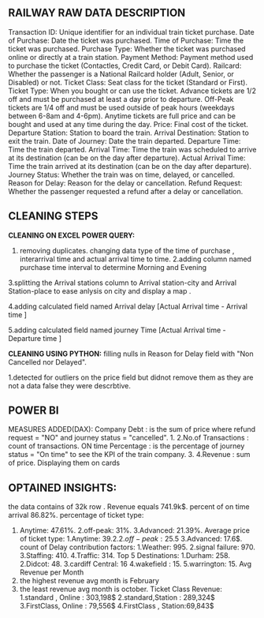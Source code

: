 ## RAILWAY RAW DATA DESCRIPTION
Transaction ID: Unique identifier for an individual train ticket
purchase.
Date of Purchase: Date the ticket was purchased.
Time of Purchase: Time the ticket was purchased.
Purchase Type: Whether the ticket was purchased online or
directly at a train station.
Payment Method: Payment method used to purchase the
ticket (Contactles, Credit Card, or Debit Card).
Railcard: Whether the passenger is a National Railcard holder
(Adult, Senior, or Disabled) or not.
Ticket Class: Seat class for the ticket (Standard or First).
Ticket Type: When you bought or can use the ticket. Advance
tickets are 1/2 off and must be purchased at least a day prior
to departure. Off-Peak tickets are 1/4 off and must be used
outside of peak hours (weekdays between 6-8am and 4-6pm).
Anytime tickets are full price and can be bought and used at
any time during the day.
Price: Final cost of the ticket.
Departure Station: Station to board the train.
Arrival Destination: Station to exit the train.
Date of Journey: Date the train departed.
Departure Time: Time the train departed.
Arrival Time: Time the train was scheduled to arrive at its
destination (can be on the day after departure).
Actual Arrival Time: Time the train arrived at its destination
(can be on the day after departure).
Journey Status: Whether the train was on time, delayed, or
cancelled.
Reason for Delay: Reason for the delay or cancellation.
Refund Request: Whether the passenger requested a refund
after a delay or cancellation.

## CLEANING STEPS
**CLEANING ON EXCEL POWER QUERY:**
1. removing duplicates.
changing data type of the time of purchase ,
interarrival time and actual arrival time to time.
2.adding column named purchase time interval to
determine Morning and Evening

3.splitting the Arrival stations column to Arrival
station-city and Arrival Station-place to ease
anlysis on city and display a map .

4.adding calculated field named Arrival delay [Actual
Arrival time - Arrival time ]

5.adding calculated field named journey Time
[Actual Arrival time - Departure time ]

**CLEANING USING PYTHON:**
filling nulls in Reason for Delay field with "Non
Cancelled nor Delayed".

1.detected for outliers on the price field but didnot
remove them as they are not a data false they were
descrbtive.
## POWER BI
MEASURES ADDED(DAX):
Company Debt : is the sum of price where refund
request = "NO" and journey status = "cancelled".
1.
2.No.of Transactions : count of transactions.
ON time Percentage : is the percentage of journey
status = "On time" to see the KPI of the train
company.
3.
4.Revenue : sum of price.
Displaying them on cards

## OPTAINED INSIGHTS:
the data contains of 32k row .
Revenue equals 741.9k$.
percent of on time arrival 86.82%.
percentage of ticket type:
1. Anytime: 47.61%.
2.off-peak: 31%.
3.Advanced: 21.39%.
Average price of ticket type:
1.Anytime: 39.2$.
2.off-peak: 25.5$
3.Advanced: 17.6$.
count of Delay contribution factors:
1.Weather: 995.
2.signal failure: 970.
3.Staffing: 410.
4.Traffic: 314.
Top 5 Destinations:
1.Durham: 258.
2.Didcot: 48.
3.cardiff Central: 16
4.wakefield : 15.
5.warrington: 15.
Avg Revenue per Month
1. the highest revenue avg month is February
2. the least revenue avg month is october.
Ticket Class Revenue:
1.standard , Online : 303,198$
2.standard,Station : 289,324$
3.FirstClass, Online : 79,556$
4.FirstClass , Station:69,843$

